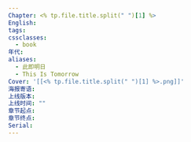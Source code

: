 ```yaml
---
Chapter: <% tp.file.title.split(" ")[1] %>
English: 
tags: 
cssclasses:
  - book
年代: 
aliases:
  - 此即明日
  - This Is Tomorrow
Cover: '[[<% tp.file.title.split(" ")[1] %>.png]]'
海报寄语: 
上线版本: 
上线时间: ""
章节起点: 
章节终点: 
Serial:
---
```

